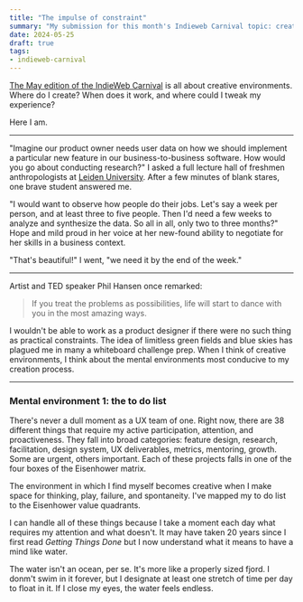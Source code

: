 ```yaml
---
title: "The impulse of constraint"
summary: "My submission for this month's Indieweb Carnival topic: creative environments"
date: 2024-05-25
draft: true
tags:
- indieweb-carnival
---
```

[The May edition of the IndieWeb Carnival](https://hamatti.org/posts/indie-web-carnival-may-2024-creative-environments/)  is all about creative environments. Where do I create? When does it work, and where could I tweak my experience?

Here I am.

---

"Imagine our product owner needs user data on how we should implement a particular new feature in our business-to-business software. How would you go about conducting research?" I asked a full lecture hall of freshmen anthropologists at [Leiden University](https://www.universiteitleiden.nl/en/education/study-programmes/bachelor/cultural-anthropology-and-development-sociology). After a few minutes of blank stares, one brave student answered me.

"I would want to observe how people do their jobs. Let's say a week per person, and at least three to five people. Then I'd need a few weeks to analyze and synthesize the data. So all in all, only two to three months?" Hope and mild proud in her voice at her new-found ability to negotiate for her skills in a business context.

"That's beautiful!" I went, "we need it by the end of the week."

---

Artist and TED speaker Phil Hansen once remarked:

> If you treat the problems as possibilities, life will start to dance with you in the most amazing ways.

I wouldn't be able to work as a product designer if there were no such thing as practical constraints. The idea of limitless green fields and blue skies has plagued me in many a whiteboard challenge prep. When I think of creative environments, I think about the mental environments most conducive to my creation process.

---

### Mental environment 1: the to do list
There's never a dull moment as a UX team of one. Right now, there are 38 different things that require my active participation, attention, and proactiveness. They fall into broad categories: feature design, research, facilitation, design system, UX deliverables, metrics, mentoring, growth. Some are urgent, others important. Each of these projects falls in one of the four boxes of the Eisenhower matrix.

The environment in which I find myself becomes creative when I make space for thinking, play, failure, and spontaneity. I've mapped my to do list to the Eisenhower value quadrants.




I can handle all of these things because I take a moment each day what requires my attention and what doesn't. It may have taken 20 years since I first read _Getting Things Done_ but I now understand what it means to have a mind like water.

The water isn't an ocean, per se. It's more like a properly sized fjord. I donm't swim in it forever, but I designate at least one stretch of time per day to float in it. If I close my eyes, the water feels endless.  